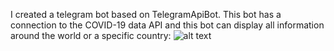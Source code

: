 I created a telegram bot based on TelegramApiBot. This bot has a connection to the COVID-19 data API and this bot can display all information around the world or a specific country:
![alt text](https://sun9-8.userapi.com/impg/lpQLLgW-3QpPoTNlfe9M-PvGoDgyuW8p88MFxw/1olYe2dsiz0.jpg?size=828x557&quality=96&sign=8b40119b68bd473d7c0e1a36dd1cb534&type=album)
